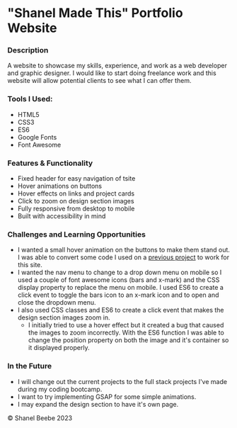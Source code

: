 # "Shanel Made This" Portfolio Website

### Description

A website to showcase my skills, experience, and work as a web developer and graphic designer. I would like to start doing freelance work and this website will allow potential clients to see what I can offer&nbsp;them.

### Tools I Used:

- HTML5
- CSS3
- ES6
- Google Fonts
- Font Awesome

### Features & Functionality

- Fixed header for easy navigation of&nbsp;tsite
- Hover animations on&nbsp;buttons
- Hover effects on links and project&nbsp;cards
- Click to zoom on design section&nbsp;images
- Fully responsive from desktop to&nbsp;mobile
- Built with accessibility in&nbsp;mind

### Challenges and Learning Opportunities

- I wanted a small hover animation on the buttons to make them stand out. I was able to convert some code I used on a [previous project](https://shanelbb-creative.netlify.app/index.html) to work for this&nbsp;site.
- I wanted the nav menu to change to a drop down menu on mobile so I used a couple of font awesome icons (bars and x-mark) and the CSS display property to replace the menu on mobile. I used ES6 to create a click event to toggle the bars icon to an x-mark icon and to open and close the dropdown&nbsp;menu.
- I also used CSS classes and ES6 to create a click event that makes the design section images zoom&nbsp;in.
  - I initially tried to use a hover effect but it created a bug that caused the images to zoom incorrectly. With the ES6 function I was able to change the position property on both the image and it's container so it displayed&nbsp;properly.

### In the Future

- I will change out the current projects to the full stack projects I've made during my coding&nbsp;bootcamp.
- I want to try implementing GSAP for some simple&nbsp;animations.
- I may expand the design section to have it's own&nbsp;page.

&copy; Shanel Beebe 2023
